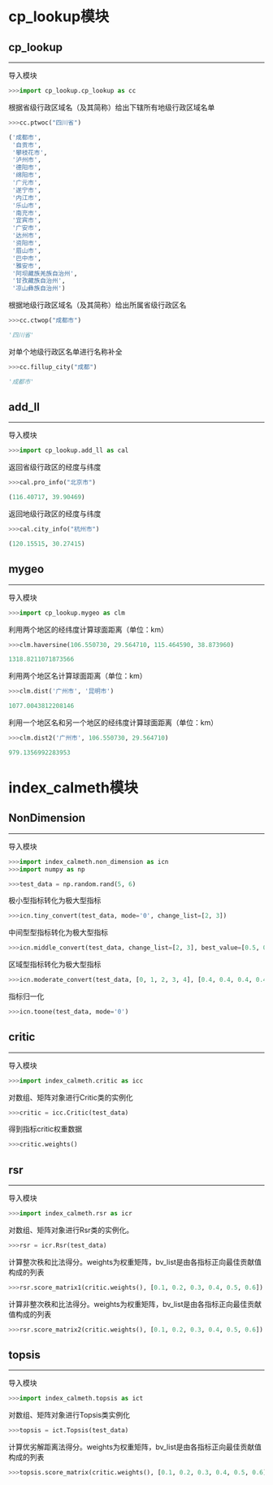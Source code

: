 # cp_lookup模块

## cp_lookup

---

导入模块

```python
>>>import cp_lookup.cp_lookup as cc
```

根据省级行政区域名（及其简称）给出下辖所有地级行政区域名单

```python
>>>cc.ptwoc("四川省")

('成都市',
 '自贡市',
 '攀枝花市',
 '泸州市',
 '德阳市',
 '绵阳市',
 '广元市',
 '遂宁市',
 '内江市',
 '乐山市',
 '南充市',
 '宜宾市',
 '广安市',
 '达州市',
 '资阳市',
 '眉山市',
 '巴中市',
 '雅安市',
 '阿坝藏族羌族自治州',
 '甘孜藏族自治州',
 '凉山彝族自治州')
```

根据地级行政区域名（及其简称）给出所属省级行政区名

```python
>>>cc.ctwop("成都市")

'四川省'
```

对单个地级行政区名单进行名称补全

```python
>>>cc.fillup_city("成都")

'成都市'
```

## add_ll

---

导入模块

```python
>>>import cp_lookup.add_ll as cal
```

返回省级行政区的经度与纬度

```python
>>>cal.pro_info("北京市")

(116.40717, 39.90469)
```

返回地级行政区的经度与纬度

```python
>>>cal.city_info("杭州市")

(120.15515, 30.27415)
```

## mygeo

---

导入模块

```python
>>>import cp_lookup.mygeo as clm
```

利用两个地区的经纬度计算球面距离（单位：km）

```python
>>>clm.haversine(106.550730, 29.564710, 115.464590, 38.873960)

1318.8211071873566
```

利用两个地区名计算球面距离（单位：km）

```python
>>>clm.dist('广州市', '昆明市')

1077.0043812208146
```

利用一个地区名和另一个地区的经纬度计算球面距离（单位：km）

```python
>>>clm.dist2('广州市', 106.550730, 29.564710)

979.1356992283953
```

# index_calmeth模块

## NonDimension

---

导入模块

```python
>>>import index_calmeth.non_dimension as icn
>>>import numpy as np

>>>test_data = np.random.rand(5, 6)
```

极小型指标转化为极大型指标

```python
>>>icn.tiny_convert(test_data, mode='0', change_list=[2, 3])
```

中间型型指标转化为极大型指标

```python
>>>icn.middle_convert(test_data, change_list=[2, 3], best_value=[0.5, 0.5])
```

区域型指标转化为极大型指标

```python
>>>icn.moderate_convert(test_data, [0, 1, 2, 3, 4], [0.4, 0.4, 0.4, 0.4, 0.4], [0.6, 0.6, 0.6, 0.6, 0.6])
```

指标归一化

```python
>>>icn.toone(test_data, mode='0')
```

## 

## critic

---

导入模块

```python
>>>import index_calmeth.critic as icc
```

对数组、矩阵对象进行Critic类的实例化

```python
>>>critic = icc.Critic(test_data)
```

得到指标critic权重数据

```python
>>>critic.weights()
```



## rsr

---

导入模块

```python
>>>import index_calmeth.rsr as icr
```

对数组、矩阵对象进行Rsr类的实例化。

```python
>>>rsr = icr.Rsr(test_data)
```

计算整次秩和比法得分。weights为权重矩阵，bv_list是由各指标正向最佳贡献值构成的列表

```python
>>>rsr.score_matrix1(critic.weights(), [0.1, 0.2, 0.3, 0.4, 0.5, 0.6])
```

计算非整次秩和比法得分。weights为权重矩阵，bv_list是由各指标正向最佳贡献值构成的列表

```python
>>>rsr.score_matrix2(critic.weights(), [0.1, 0.2, 0.3, 0.4, 0.5, 0.6])
```

### 

## topsis

---

导入模块

```python
>>>import index_calmeth.topsis as ict
```

对数组、矩阵对象进行Topsis类实例化

```python
>>>topsis = ict.Topsis(test_data)
```

计算优劣解距离法得分。weights为权重矩阵，bv_list是由各指标正向最佳贡献值构成的列表

```python
>>>topsis.score_matrix(critic.weights(), [0.1, 0.2, 0.3, 0.4, 0.5, 0.6])
```
